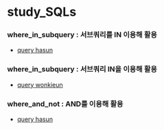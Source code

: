 # study_SQLs
### where_in_subquery : 서브쿼리를 IN  이용해 활용
- [query hasun](./hasun/w3schools/where_in_subquery.sql)
### where_in_subquery : 서브쿼리 IN을 이용해 활용
- [query wonkieun](./wonkieun/w3schools/where_in_subquery.sql)
### where_and_not : AND를 이용해 활용
- [query hasun](./hasun/w3schools/where_and_not.sql)